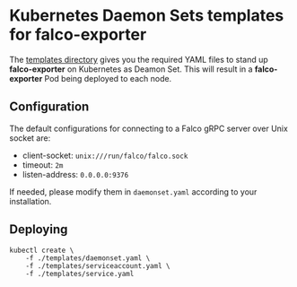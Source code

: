 

# Kubernetes Daemon Sets templates for falco-exporter

The [templates directory](./templates) gives you the required YAML files to stand up **falco-exporter** on Kubernetes as Deamon Set. 
This will result in a **falco-exporter** Pod being deployed to each node.

## Configuration

The default configurations for connecting to a Falco gRPC server over Unix socket are:

- client-socket: `unix:///run/falco/falco.sock`
- timeout: `2m`
- listen-address: `0.0.0.0:9376`

If needed, please modify them in `daemonset.yaml` according to your installation.

## Deploying

```
kubectl create \
    -f ./templates/daemonset.yaml \
    -f ./templates/serviceaccount.yaml \
    -f ./templates/service.yaml
```